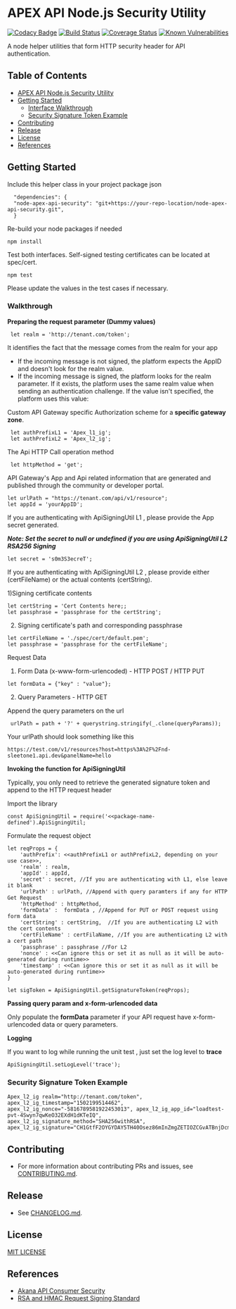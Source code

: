 # APEX API Node.js Security Utility
[![Codacy Badge](https://api.codacy.com/project/badge/Grade/eb0547096e2d4693b8cd19a87977f14f)](https://www.codacy.com/app/GovTech/node-apex-api-security?utm_source=github.com&amp;utm_medium=referral&amp;utm_content=GovTechSG/node-apex-api-security&amp;utm_campaign=Badge_Grade)
[![Build Status](https://travis-ci.org/GovTechSG/node-apex-api-security.svg?branch=master)](https://travis-ci.org/GovTechSG/node-apex-api-security)
[![Coverage Status](https://coveralls.io/repos/github/GovTechSG/node-apex-api-security/badge.svg?branch=master)](https://coveralls.io/github/GovTechSG/node-apex-api-security?branch=master)
[![Known Vulnerabilities](https://snyk.io/test/github/govtechsg/node-apex-api-security/badge.svg)](https://snyk.io/test/github/govtechsg/node-apex-api-security)

A node helper utilities that form HTTP security header for API authentication. 

## Table of Contents
- [APEX API Node.js Security Utility](#apex-api-node.js-security-utility)
- [Getting Started](#getting-started)
    * [Interface Walkthrough](#walkthrough)
    * [Security Signature Token Example](#security-signature-token-example)
- [Contributing](#contributing)
- [Release](#release)
- [License](#license)
- [References](#references)

## Getting Started
Include this helper class in your project package json

```
  "dependencies": {
  "node-apex-api-security": "git+https://your-repo-location/node-apex-api-security.git",
  }
```

Re-build your node packages if needed

```
npm install
```

Test both interfaces.  Self-signed testing certificates can be located at spec/cert. 

```
npm test
```

Please update the values in the test cases if necessary.

### Walkthrough

**Preparing the request parameter (Dummy values)**


```
 let realm = 'http://tenant.com/token';
```

It identifies the fact that the message comes from the realm for your app

+ If the incoming message is not signed, the platform expects the AppID and doesn't look for the realm value.
+ If the incoming message is signed, the platform looks for the realm parameter. If it exists, the platform uses the same realm value when sending an authentication challenge. If the value isn't specified, the platform uses this value:

Custom API Gateway specific Authorization scheme for a **specific gateway zone**. 
 
```
 let authPrefixL1 = 'Apex_l1_ig';
 let authPrefixL2 = 'Apex_l2_ig';
```
 The Api HTTP Call operation method
 
```
 let httpMethod = 'get';
```

API Gateway's App and Api related information that are generated and published through the community or developer portal.
 
```
let urlPath = "https://tenant.com/api/v1/resource";
let appId = 'yourAppID';
```


If you are authenticating with ApiSigningUtil L1 , please provide the App secret generated. 

***Note: Set the secret to null or undefined if you are using ApiSigningUtil L2 RSA256 Signing***

```
let secret = 's0m3S3ecreT'; 
```

If you are authenticating with ApiSigningUtil L2 , please provide either  (certFileName) or the actual contents (certString). 

1)Signing certificate contents

```
let certString = 'Cert Contents here;;
let passphrase = 'passphrase for the certString';
```

2) Signing certificate's path and corresponding passphrase

```
let certFileName = './spec/cert/default.pem'; 
let passphrase = 'passphrase for the certFileName';
```

Request Data 

1) Form Data (x-www-form-urlencoded) - HTTP POST / HTTP PUT

```
let formData = {"key" : "value"};
```

2) Query Parameters  - HTTP GET

Append the query parameters on the url 

```
 urlPath = path + '?' + querystring.stringify(_.clone(queryParams));
```

Your urlPath should look something like this

```
https://test.com/v1/resources?host=https%3A%2F%2Fnd-sleetone1.api.dev&panelName=hello
```

**Invoking the function for ApiSigningUtil**

Typically, you only need to retrieve the generated signature token and append to the HTTP request header

Import the library

```
const ApiSigningUtil = require('<<package-name-defined').ApiSigningUtil;
```

Formulate the request object

```
let reqProps = {
    'authPrefix': <<authPrefixL1 or authPrefixL2, depending on your use case>>,
    'realm' : realm,
    'appId' : appId,
    'secret' : secret, //If you are authenticating with L1, else leave it blank
    'urlPath' : urlPath, //Append with query paramters if any for HTTP Get Request
    'httpMethod' : httpMethod,
    'formData' :  formData , //Append for PUT or POST request using form data 
    'certString' : certString,  //If you are authenticating L2 with the cert contents
    'certFileName' : certFilaName, //If you are authenticating L2 with a cert path
    'passphrase' : passphrase //For L2
    'nonce' : <<Can ignore this or set it as null as it will be auto-generated during runtime>>
    'timestamp' : <<Can ignore this or set it as null as it will be auto-generated during runtime>>
}
```

```
let sigToken = ApiSigningUtil.getSignatureToken(reqProps);

```

**Passing query param and x-form-urlencoded data**

Only populate the **formData** parameter if your API request have x-form-urlencoded data or query parameters. 

**Logging**

If you want to log while running the unit test , just set the log level to **trace**

```
ApiSigningUtil.setLogLevel('trace');
```

### Security Signature Token Example
```
Apex_l2_ig realm="http://tenant.com/token", apex_l2_ig_timestamp="1502199514462", apex_l2_ig_nonce="-5816789581922453013", apex_l2_ig_app_id="loadtest-pvt-4Swyn7qwKeO32EXdH1dKTeIQ", 
apex_l2_ig_signature_method="SHA256withRSA", 
apex_l2_ig_signature="CH1GtfF2OYGYDAY5TH40Osez86mInZmgZETIOZCGvATBnjDcmCi6blkOlfUpGvzoccr9CA0wO8jL6VNh6cqPnVjO4bpVnSLQ8iiPOz4JK7kxJ4Cb19sX4pO6sx4srDmNqfnGOp5FeFx/rCr16ecvd3+HJF5sJEeOrDytr+HlOBf9pARVx5GroVSKxsKkXzto5XpJ2MN0Mu8eZA5BNJwune/TnnEy0oqjJWNSE+puGH4jMsp4hgLsJOwxJPS8Zg9dtPzoV60Gigxd7Yif2NqiFGI3oi0D3+sVv3QxURLPwCSE9ARyeenYhipG+6gncCR+tWEfaQBGyH9gnG6RtwZh3A=="
```

## Contributing
+ For more information about contributing PRs and issues, see [CONTRIBUTING.md](https://github.com/GovTechSG/node-apex-api-security/blob/master/.github/CONTRIBUTING.md).

## Release
+ See [CHANGELOG.md](CHANGELOG.md).

## License
[MIT LICENSE ](https://github.com/GovTechSG/node-apex-api-security/blob/master/LICENSE)

## References
+ [Akana API Consumer Security](http://docs.akana.com/ag/cm_policies/using_api_consumer_app_sec_policy.htm)
+ [RSA and HMAC Request Signing Standard](http://tools.ietf.org/html/draft-cavage-http-signatures-05)

  




